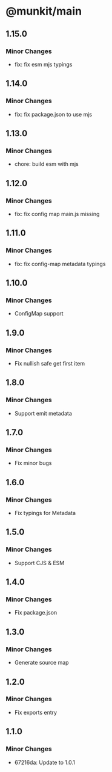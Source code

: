 # @munkit/main

## 1.15.0

### Minor Changes

- fix: fix esm mjs typings

## 1.14.0

### Minor Changes

- fix: fix package.json to use mjs

## 1.13.0

### Minor Changes

- chore: build esm with mjs

## 1.12.0

### Minor Changes

- fix: fix config map main.js missing

## 1.11.0

### Minor Changes

- fix: fix config-map metadata typings

## 1.10.0

### Minor Changes

- ConfigMap support

## 1.9.0

### Minor Changes

- Fix nullish safe get first item

## 1.8.0

### Minor Changes

- Support emit metadata

## 1.7.0

### Minor Changes

- Fix minor bugs

## 1.6.0

### Minor Changes

- Fix typings for Metadata

## 1.5.0

### Minor Changes

- Support CJS & ESM

## 1.4.0

### Minor Changes

- Fix package.json

## 1.3.0

### Minor Changes

- Generate source map

## 1.2.0

### Minor Changes

- Fix exports entry

## 1.1.0

### Minor Changes

- 67216da: Update to 1.0.1
